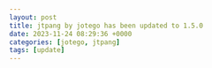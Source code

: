 ```yaml
---
layout: post
title: jtpang by jotego has been updated to 1.5.0
date: 2023-11-24 08:29:36 +0000
categories: [jotego, jtpang]
tags: [update]
---
```


